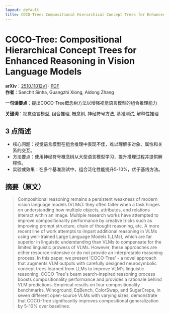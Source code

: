 ```yaml
---
layout: default
title: COCO-Tree: Compositional Hierarchical Concept Trees for Enhanced Reasoning in Vision Language Models
---
```


# COCO-Tree: Compositional Hierarchical Concept Trees for Enhanced Reasoning in Vision Language Models
**arXiv**：[2510.11012v1](https://arxiv.org/abs/2510.11012) · [PDF](https://arxiv.org/pdf/2510.11012.pdf)  
**作者**：Sanchit Sinha, Guangzhi Xiong, Aidong Zhang  

**一句话要点**：提出COCO-Tree概念树方法以增强视觉语言模型的组合推理能力

**关键词**：视觉语言模型, 组合推理, 概念树, 神经符号方法, 基准测试, 解释性推理

## 3 点简述
- 核心问题：视觉语言模型在组合推理中表现不佳，难以理解多对象、属性和关系的交互。
- 方法要点：使用神经符号概念树从大型语言模型学习，提升推理过程并提供解释性。
- 实验或效果：在多个基准测试中，组合泛化性能提升5-10%，优于基线方法。

## 摘要（原文）

> Compositional reasoning remains a persistent weakness of modern vision
> language models (VLMs): they often falter when a task hinges on understanding
> how multiple objects, attributes, and relations interact within an image.
> Multiple research works have attempted to improve compositionality performance
> by creative tricks such as improving prompt structure, chain of thought
> reasoning, etc. A more recent line of work attempts to impart additional
> reasoning in VLMs using well-trained Large Language Models (LLMs), which are
> far superior in linguistic understanding than VLMs to compensate for the
> limited linguistic prowess of VLMs. However, these approaches are either
> resource-intensive or do not provide an interpretable reasoning process. In
> this paper, we present 'COCO-Tree' - a novel approach that augments VLM outputs
> with carefully designed neurosymbolic concept trees learned from LLMs to
> improve VLM's linguistic reasoning. COCO-Tree's beam search-inspired reasoning
> process boosts compositionality performance and provides a rationale behind VLM
> predictions. Empirical results on four compositionality benchmarks, Winoground,
> EqBench, ColorSwap, and SugarCrepe, in seven different open-source VLMs with
> varying sizes, demonstrate that COCO-Tree significantly improves compositional
> generalization by 5-10% over baselines.

